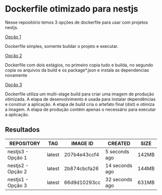 # Dockerfile otimizado para nestjs

Nesse repositório temos 3 opções de dockerfile para usar com projetos nestjs.

[Opção 1](./Dockerfile-1)

Dockerfile simples, somente buildar o projeto e executar.

[Opção 2](./Dockerfile-2)

Dockerfile com dois estágios, no primeiro copia tudo e builda, no segundo copia os arquivos da build e os package*.json e instala as dependencias novamente

[Opção 3](./Dockerfile-3)

Dockerfile utiliza um multi-stage build para criar uma imagem de produção otimizada. A etapa de desenvolvimento é usada para instalar dependências e construir a aplicação. A etapa de build cria o artefato final (dist) e otimiza a imagem. A etapa de produção contém apenas o necessário para executar a aplicação.

## Resultados

| REPOSITORY | TAG    | IMAGE ID     | CREATED          | SIZE |
|------------|--------|--------------|------------------|------|
| nestjs3 - Opção 1    | latest | 207b4e43ccf4 | 5 seconds ago    | 142MB|
| nestjs2 - Opção 2    | latest | 2b874cbcfa26 | 14 seconds ago   | 144MB|
| nestjs1 - Opção 3    | latest | 66d9d10293cc | 32 seconds ago   | 631MB|
